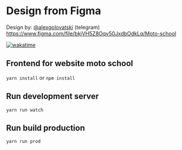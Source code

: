 # Design from Figma

Design by: [@alexgolovatski](https://t.me/alexgolovatski) (telegram)
https://www.figma.com/file/bkjVH5Z8Oqv50JxdbOdkLq/Moto-school

[![wakatime](https://wakatime.com/badge/user/508ba676-28fa-4f31-8af8-1dbd84610dad/project/45418f70-4ebd-490d-a4df-77330d418b69.svg)](https://wakatime.com/badge/user/508ba676-28fa-4f31-8af8-1dbd84610dad/project/45418f70-4ebd-490d-a4df-77330d418b69)

## Frontend for website moto school
``yarn install`` or `npm install`

## Run development server

```
yarn run watch
```

## Run build production

```
yarn run prod
```